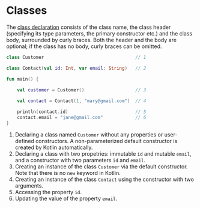 # Classes

The [class declaration](https://kotlinlang.org/docs/reference/classes.html#classes) consists of the class name, the class header (specifying its type parameters, 
the primary constructor etc.) and the class body, surrounded by curly braces. 
Both the header and the body are optional; if the class has no body, curly braces can be omitted.
    
<div class="language-kotlin" theme="idea" data-min-compiler-version="1.3">

```kotlin
class Customer                                  // 1

class Contact(val id: Int, var email: String)   // 2

fun main() {

    val customer = Customer()                   // 3
    
    val contact = Contact(1, "mary@gmail.com")  // 4

    println(contact.id)                         // 5
    contact.email = "jane@gmail.com"            // 6
}
```

</div>  

1. Declaring a class named `Customer` without any properties or user-defined constructors. A non-parameterized default constructor is created by Kotlin automatically.
2. Declaring a class with two propetries: immutable `id` and mutable `email`, and a constructor with two parameters `id` and `email`.
3. Creating an instance of the class `Customer` via the default constructor. Note that there is no `new` keyword in Kotlin.
4. Creating an instance of the class `Contact` using the constructor with two arguments.
5. Accessing the property `id`.
6. Updating the value of the property `email`.
